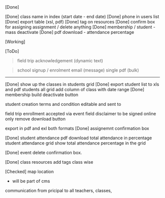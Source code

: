 [Done]

[Done] class name in index (start date - end date)
[Done] phone in users list
[Done] export table (xsl, pdf)
[Done] tag on resources
[Done] confirm box for assigning assignment / delete anything
[Done] membership / student - mass deactivate
[Done] pdf download - attendance percentage

[Working]

[ToDo]

> field trip acknowledgement (dynamic text)

> school signup / enrolment email (message)
> single pdf (bulk)

--------

[Done] show up the classes in students grid 
[Done] export student list to xls and pdf 
students all grid add column of class with date range
[Done] membership build deactivate button 

student creation terms and condition editable and sent to 

field trip enrollment accepted via event 
field disclaimer to be signed online only remove download button

export in pdf and exl both formats
[Done] assignemnt confirmation box 

[Done] student attendance pdf download total attendance in percentage
student attendance grid show total attendance percentage in the grid 

[Done] event delete confirmation box.

[Done] class resources add tags class wise

[Checked] map location
- will be part of cms

communication from pricipal to all teachers, classes,